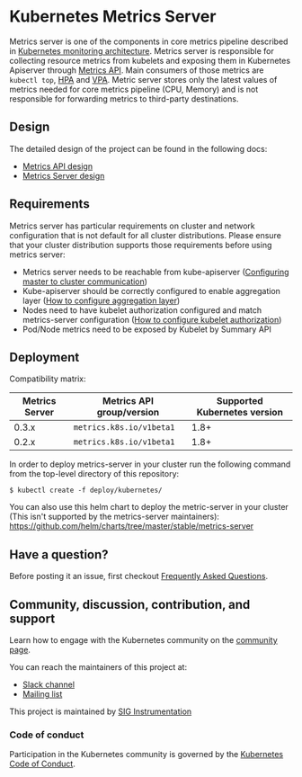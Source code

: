 # Kubernetes Metrics Server

Metrics server is one of the components in core metrics pipeline described in [Kubernetes monitoring architecture].
Metrics server is responsible for collecting resource metrics from kubelets and exposing them in Kubernetes Apiserver
through [Metrics API]. Main consumers of those metrics are `kubectl top`, [HPA] and [VPA]. Metric server stores only the
latest values of metrics needed for core metrics pipeline (CPU, Memory) and is not responsible for forwarding metrics
to third-party destinations.

## Design

The detailed design of the project can be found in the following docs:

- [Metrics API design]
- [Metrics Server design]

## Requirements

Metrics server has particular requirements on cluster and network configuration that is not default for all cluster distributions. Please ensure that your cluster distribution supports those requirements before using metrics server:
* Metrics server needs to be reachable from kube-apiserver ([Configuring master to cluster communication])
* Kube-apiserver should be correctly configured to enable aggregation layer ([How to configure aggregation layer])
* Nodes need to have kubelet authorization configured and match metrics-server configuration ([How to configure kubelet authorization])
* Pod/Node metrics need to be exposed by Kubelet by Summary API

## Deployment

Compatibility matrix:

Metrics Server | Metrics API group/version | Supported Kubernetes version
---------------|---------------------------|-----------------------------
0.3.x          | `metrics.k8s.io/v1beta1`  | 1.8+
0.2.x          | `metrics.k8s.io/v1beta1`  | 1.8+


In order to deploy metrics-server in your cluster run the following command from
the top-level directory of this repository:

```console
$ kubectl create -f deploy/kubernetes/
```

You can also use this helm chart to deploy the metric-server in your cluster (This isn't supported by the metrics-server maintainers): https://github.com/helm/charts/tree/master/stable/metrics-server

## Have a question?

Before posting it an issue, first checkout [Frequently Asked Questions].

## Community, discussion, contribution, and support

Learn how to engage with the Kubernetes community on the [community page].

You can reach the maintainers of this project at:

- [Slack channel]
- [Mailing list]

This project is maintained by [SIG Instrumentation]

### Code of conduct

Participation in the Kubernetes community is governed by the [Kubernetes Code of Conduct].

[Kubernetes monitoring architecture]: https://github.com/kubernetes/community/blob/master/contributors/design-proposals/instrumentation/monitoring_architecture.md
[Metrics API]: https://github.com/kubernetes/metrics
[Metrics API design]: https://github.com/kubernetes/community/blob/master/contributors/design-proposals/instrumentation/resource-metrics-api.md
[Metrics Server design]: https://github.com/kubernetes/community/blob/master/contributors/design-proposals/instrumentation/metrics-server.md
[Configuring master to cluster communication]: https://kubernetes.io/docs/concepts/architecture/master-node-communication/#master-to-cluster
[How to configure aggregation layer]: https://kubernetes.io/docs/tasks/access-kubernetes-api/configure-aggregation-layer/
[How to configure kubelet authorization]: https://kubernetes.io/docs/reference/command-line-tools-reference/kubelet-authentication-authorization/
[SIG Instrumentation]: https://github.com/kubernetes/community/tree/master/sig-instrumentation
[Slack channel]: https://kubernetes.slack.com/messages/sig-instrumentation
[Mailing list]: https://groups.google.com/forum/#!forum/kubernetes-sig-instrumentation
[Kubernetes Code of Conduct]: code-of-conduct.md
[community page]: http://kubernetes.io/community/
[HPA]: https://kubernetes.io/docs/tasks/run-application/horizontal-pod-autoscale/
[VPA]: https://github.com/kubernetes/autoscaler/tree/master/vertical-pod-autoscaler
[Frequently Asked Questions]: FAQ.md